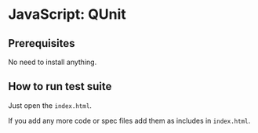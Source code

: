 JavaScript: QUnit
=================

## Prerequisites

No need to install anything.

## How to run test suite

Just open the `index.html`.

If you add any more code or spec files add them as includes in `index.html`.